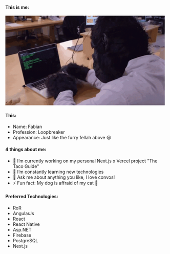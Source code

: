 #### This is me:

![ME XD](tenor.gif)

#### This:

- Name: Fabian
- Profession: Loopbreaker
- Appearance: Just like the furry fellah above 😆

#### 4 things about me:

- 🔭 I’m currently working on my personal Next.js x Vercel project "The Taco Guide"
- 🌱 I’m constantly learning new technologies
- 💬 Ask me about anything you like, I love convos!
- ⚡ Fun fact: My dog is affraid of my cat 🤔

#### Preferred Technologies:

- RoR
- AngularJs
- React
- React Native
- Asp.NET
- Firebase
- PostgreSQL
- Next.js

